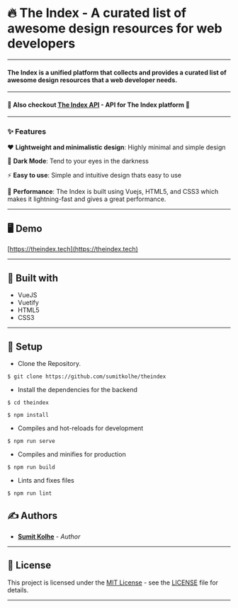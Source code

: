 

# :fire: The Index - A curated list of awesome design resources for web developers
---
####  The Index is a unified platform that collects and provides a curated list of awesome design resources that a web developer needs. 
---
####  :rocket: Also checkout [The Index API](https://github.com/sumitkolhe/theindex-api) - API for The Index platform :rocket:
---


### ✨  Features 

:heart: **Lightweight and minimalistic design**: Highly minimal and simple design

:rainbow: **Dark Mode**: Tend to your eyes in the darkness

:zap: **Easy to use**: Simple and intuitive design thats easy to use

:rocket: **Performance**: The Index is built using Vuejs, HTML5, and CSS3 which makes it lightning-fast and gives a great performance.

---

## 🖥️  Demo 
[https://theindex.tech](https://theindex.tech)


---
## 🧰  Built with

* VueJS 
* Vuetify
* HTML5
* CSS3

---

## :construction_worker: Setup

* Clone the Repository.
```
$ git clone https://github.com/sumitkolhe/theindex
```

* Install the dependencies for the backend

```
$ cd theindex

$ npm install
```

* Compiles and hot-reloads for development
```
$ npm run serve
```

* Compiles and minifies for production
```
$ npm run build
```

* Lints and fixes files
```
$ npm run lint
```

## ✍️  Authors

* [**Sumit Kolhe**](https://github.com/sumitkolhe) - *Author*


---

## 📜  License

This project is licensed under the [MIT License](https://opensource.org/licenses/MIT) - see the [LICENSE](LICENSE) file for details.

---

